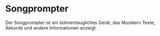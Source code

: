 # Songprompter

Der Songprompter ist ein bühnentaugliches Gerät, das Musikern Texte, Akkorde und andere Informationen anzeigt. 
